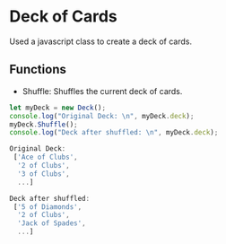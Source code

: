 # Deck of Cards

Used a javascript class to create a deck of cards.

## Functions

* Shuffle: Shuffles the current deck of cards.  
``` javascript
let myDeck = new Deck();
console.log("Original Deck: \n", myDeck.deck);
myDeck.Shuffle();
console.log("Deck after shuffled: \n", myDeck.deck);

Original Deck:
 ['Ace of Clubs',
  '2 of Clubs',
  '3 of Clubs',
  ...]

Deck after shuffled:
 ['5 of Diamonds',
  '2 of Clubs',
  'Jack of Spades',
  ...]
```
